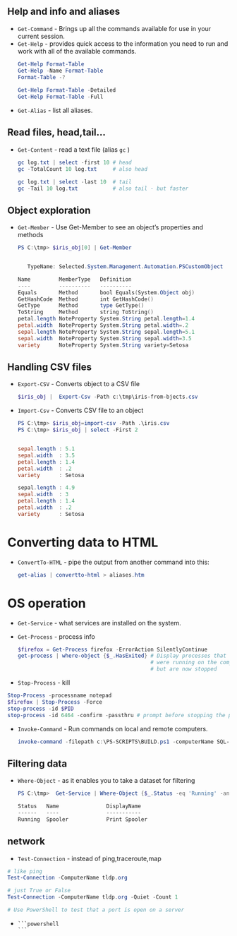 ## Help and info and aliases
* ```Get-Command``` - Brings up all the commands available for use in your current session.
* ```Get-Help``` - provides quick access to the information you need to run and work with all of the available commands.
  ```powershell
  Get-Help Format-Table
  Get-Help -Name Format-Table
  Format-Table -?
      
  Get-Help Format-Table -Detailed
  Get-Help Format-Table -Full
  ```
* ```Get-Alias``` - list all aliases.  

## Read files, head,tail...  
* ```Get-Content``` - read a text file (alias ```gc``` )
  ``` powershell
  gc log.txt | select -first 10 # head
  gc -TotalCount 10 log.txt     # also head

  gc log.txt | select -last 10  # tail
  gc -Tail 10 log.txt           # also tail - but faster
  ```
## Object exploration
* ```Get-Member``` - Use Get-Member to see an object’s properties and methods
  ```powershell
  PS C:\tmp> $iris_obj[0] | Get-Member


     TypeName: Selected.System.Management.Automation.PSCustomObject

  Name         MemberType   Definition
  ----         ----------   ----------
  Equals       Method       bool Equals(System.Object obj)
  GetHashCode  Method       int GetHashCode()
  GetType      Method       type GetType()
  ToString     Method       string ToString()
  petal.length NoteProperty System.String petal.length=1.4
  petal.width  NoteProperty System.String petal.width=.2
  sepal.length NoteProperty System.String sepal.length=5.1
  sepal.width  NoteProperty System.String sepal.width=3.5
  variety      NoteProperty System.String variety=Setosa
  ```

## Handling CSV files
* ```Export-CSV``` - Converts object to a CSV file
  ```powershell
  $iris_obj |  Export-Csv -Path c:\tmp\iris-from-bjects.csv
  ```

* ```Import-Csv``` - Converts CSV file to an object
  ```powershell
  PS C:\tmp> $iris_obj=import-csv -Path .\iris.csv
  PS C:\tmp> $iris_obj | select -First 2


  sepal.length : 5.1
  sepal.width  : 3.5
  petal.length : 1.4
  petal.width  : .2
  variety      : Setosa

  sepal.length : 4.9
  sepal.width  : 3
  petal.length : 1.4
  petal.width  : .2
  variety      : Setosa
  ```
# Converting data to HTML
* ```ConvertTo-HTML``` - pipe the output from another command into this:
  ```powershell
  get-alias | convertto-html > aliases.htm
  ```

# OS operation
* ```Get-Service``` - what services are installed on the system.

* ```Get-Process``` - process info
  ```powershell
  $firefox = Get-Process firefox -ErrorAction SilentlyContinue
  get-process | where-object {$_.HasExited} # Display processes that 
                                            # were running on the computer, 
                                            # but are now stopped
  
  ```
      
* ```Stop-Process``` - kill
 ```powershell
 Stop-Process -processname notepad
 $firefox | Stop-Process -Force
 stop-process -id $PID
 stop-process -id 6464 -confirm -passthru # prompt before stopping the process
 ```

* ```Invoke-Command``` - Run commands on local and remote computers.
  ```powershell
  invoke-command -filepath c:\PS-SCRIPTS\BUILD.ps1 -computerName SQL-SERVER-PROD3
  ```
## Filtering data
* ```Where-Object``` - as it enables you to take a dataset for filtering
  ```powershell
  PS C:\tmp>  Get-Service | Where-Object {$_.Status -eq 'Running' -and  $_.name -eq "Spooler"}

  Status   Name               DisplayName
  ------   ----               -----------
  Running  Spooler            Print Spooler
  ```
## network
* ```Test-Connection``` -  instead of ping,traceroute,map
 ```powershell
 # like ping
 Test-Connection -ComputerName tldp.org   
 
 # just True or False
 Test-Connection -ComputerName tldp.org -Quiet -Count 1 
 
 # Use PowerShell to test that a port is open on a server
 
 ```

* `````` - 
  ```powershell
  ```




